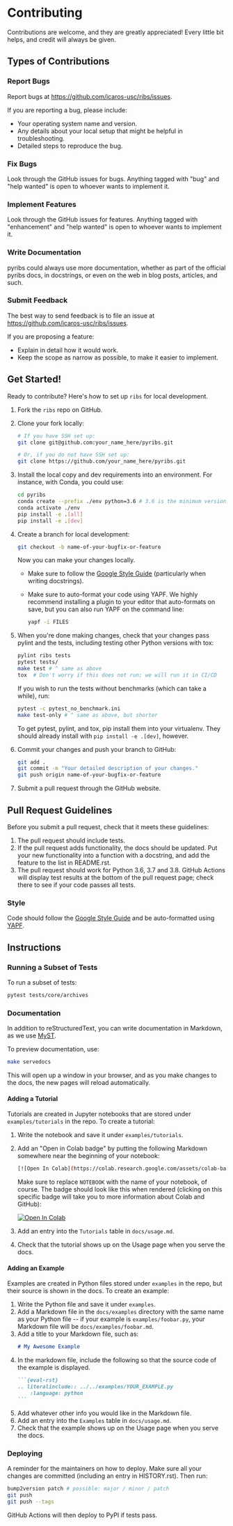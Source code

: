 # Contributing

Contributions are welcome, and they are greatly appreciated! Every little bit
helps, and credit will always be given.

## Types of Contributions

### Report Bugs

Report bugs at <https://github.com/icaros-usc/ribs/issues>.

If you are reporting a bug, please include:

- Your operating system name and version.
- Any details about your local setup that might be helpful in troubleshooting.
- Detailed steps to reproduce the bug.

### Fix Bugs

Look through the GitHub issues for bugs. Anything tagged with "bug" and "help
wanted" is open to whoever wants to implement it.

### Implement Features

Look through the GitHub issues for features. Anything tagged with "enhancement"
and "help wanted" is open to whoever wants to implement it.

### Write Documentation

pyribs could always use more documentation, whether as part of the official
pyribs docs, in docstrings, or even on the web in blog posts, articles, and
such.

### Submit Feedback

The best way to send feedback is to file an issue at
<https://github.com/icaros-usc/ribs/issues>.

If you are proposing a feature:

- Explain in detail how it would work.
- Keep the scope as narrow as possible, to make it easier to implement.

## Get Started!

Ready to contribute? Here's how to set up `ribs` for local development.

1. Fork the `ribs` repo on GitHub.
2. Clone your fork locally:

   ```bash
   # If you have SSH set up:
   git clone git@github.com:your_name_here/pyribs.git

   # Or, if you do not have SSH set up:
   git clone https://github.com/your_name_here/pyribs.git
   ```

3. Install the local copy and dev requirements into an environment. For
   instance, with Conda, you could use:

   ```bash
   cd pyribs
   conda create --prefix ./env python=3.6 # 3.6 is the minimum version pyribs supports.
   conda activate ./env
   pip install -e .[all]
   pip install -e .[dev]
   ```

4. Create a branch for local development:

   ```bash
   git checkout -b name-of-your-bugfix-or-feature
   ```

   Now you can make your changes locally.

   - Make sure to follow the
     [Google Style Guide](https://google.github.io/styleguide/pyguide.html)
     (particularly when writing docstrings).
   - Make sure to auto-format your code using YAPF. We highly recommend
     installing a plugin to your editor that auto-formats on save, but you can
     also run YAPF on the command line:

     ```bash
     yapf -i FILES
     ```

5. When you're done making changes, check that your changes pass pylint and the
   tests, including testing other Python versions with tox:

   ```bash
   pylint ribs tests
   pytest tests/
   make test # ^ same as above
   tox  # Don't worry if this does not run; we will run it in CI/CD
   ```

   If you wish to run the tests without benchmarks (which can take a while),
   run:

   ```bash
   pytest -c pytest_no_benchmark.ini
   make test-only # ^ same as above, but shorter
   ```

   To get pytest, pylint, and tox, pip install them into your virtualenv. They
   should already install with `pip install -e .[dev]`, however.

6. Commit your changes and push your branch to GitHub:

   ```bash
   git add .
   git commit -m "Your detailed description of your changes."
   git push origin name-of-your-bugfix-or-feature
   ```

7. Submit a pull request through the GitHub website.

## Pull Request Guidelines

Before you submit a pull request, check that it meets these guidelines:

1. The pull request should include tests.
2. If the pull request adds functionality, the docs should be updated. Put your
   new functionality into a function with a docstring, and add the feature to
   the list in README.rst.
3. The pull request should work for Python 3.6, 3.7 and 3.8. GitHub Actions will
   display test results at the bottom of the pull request page; check there to
   see if your code passes all tests.

### Style

Code should follow the
[Google Style Guide](https://google.github.io/styleguide/pyguide.html) and be
auto-formatted using [YAPF](https://github.com/google/yapf).

## Instructions

### Running a Subset of Tests

To run a subset of tests:

```bash
pytest tests/core/archives
```

### Documentation

In addition to reStructuredText, you can write documentation in Markdown, as we
use [MyST](https://myst-parser.readthedocs.io/en/latest/).

To preview documentation, use:

```bash
make servedocs
```

This will open up a window in your browser, and as you make changes to the docs,
the new pages will reload automatically.

#### Adding a Tutorial

Tutorials are created in Jupyter notebooks that are stored under
`examples/tutorials` in the repo. To create a tutorial:

1. Write the notebook and save it under `examples/tutorials`.
1. Add an "Open in Colab badge" by putting the following Markdown somewhere near
   the beginning of your notebook:

   ```bash
   [![Open In Colab](https://colab.research.google.com/assets/colab-badge.svg)](https://colab.research.google.com/github/icaros-usc/pyribs/blob/master/examples/tutorials/NOTEBOOK.ipynb)
   ```

   Make sure to replace `NOTEBOOK` with the name of your notebook, of course.
   The badge should look like this when rendered (clicking on this specific
   badge will take you to more information about Colab and GitHub):

   [![Open In Colab](https://colab.research.google.com/assets/colab-badge.svg)](https://colab.research.google.com/github/googlecolab/colabtools/blob/master/notebooks/colab-github-demo.ipynb)

1. Add an entry into the `Tutorials` table in `docs/usage.md`.
1. Check that the tutorial shows up on the Usage page when you serve the docs.

#### Adding an Example

Examples are created in Python files stored under `examples` in the repo, but
their source is shown in the docs. To create an example:

1. Write the Python file and save it under `examples`.
1. Add a Markdown file in the `docs/examples` directory with the same name as
   your Python file -- if your example is `examples/foobar.py`, your Markdown
   file will be `docs/examples/foobar.md`.
1. Add a title to your Markdown file, such as:
   ```markdown
   # My Awesome Example
   ```
1. In the markdown file, include the following so that the source code of the
   example is displayed.
   ````markdown
   ```{eval-rst}
   .. literalinclude:: ../../examples/YOUR_EXAMPLE.py
       :language: python
   ```
   ````
1. Add whatever other info you would like in the Markdown file.
1. Add an entry into the `Examples` table in `docs/usage.md`.
1. Check that the example shows up on the Usage page when you serve the docs.

### Deploying

A reminder for the maintainers on how to deploy. Make sure all your changes are
committed (including an entry in HISTORY.rst). Then run:

```bash
bump2version patch # possible: major / minor / patch
git push
git push --tags
```

GitHub Actions will then deploy to PyPI if tests pass.
